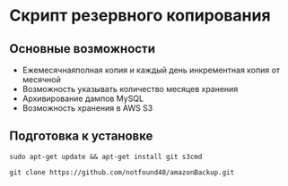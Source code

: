 # Скрипт резервного копирования

## Основные возможности

* Ежемесячнаяполная копия и каждый день инкрементная копия от месячной
* Возможность указывать количество месяцев хранения
* Архивирование дампов MySQL
* Возможность хранения в AWS S3

## Подготовка к установке
```
sudo apt-get update && apt-get install git s3cmd

git clone https://github.com/notfound48/amazonBackup.git

```